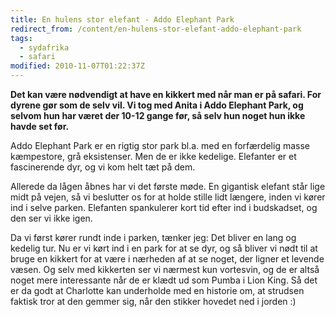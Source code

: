 ```yaml
---
title: En hulens stor elefant - Addo Elephant Park
redirect_from: /content/en-hulens-stor-elefant-addo-elephant-park
tags:
  - sydafrika
  - safari
modified: 2010-11-07T01:22:37Z
---
```


**Det kan være nødvendigt at have en kikkert med når man er på safari. For dyrene gør som de selv vil. Vi tog med Anita i Addo Elephant Park, og selvom hun har været der 10-12 gange før, så selv hun noget hun ikke havde set før.**

Addo Elephant Park er en rigtig stor park bl.a. med en forfærdelig masse kæmpestore, grå eksistenser. Men de er ikke kedelige. Elefanter er et fascinerende dyr, og vi kom helt tæt på dem.

Allerede da lågen åbnes har vi det første møde. En gigantisk elefant står lige midt på vejen, så vi beslutter os for at holde stille lidt længere, inden vi kører ind i selve parken. Elefanten spankulerer kort tid efter ind i budskadset, og den ser vi ikke igen.

Da vi først kører rundt inde i parken, tænker jeg: Det bliver en lang og kedelig tur. Nu er vi kørt ind i en park for at se dyr, og så bliver vi nødt til at bruge en kikkert for at være i nærheden af at se noget, der ligner et levende væsen. Og selv med kikkerten ser vi nærmest kun vortesvin, og de er altså noget mere interessante når de er klædt ud som Pumba i Lion King. Så det er da godt at Charlotte kan underholde med en historie om, at strudsen faktisk tror at den gemmer sig, når den stikker hovedet ned i jorden :)
